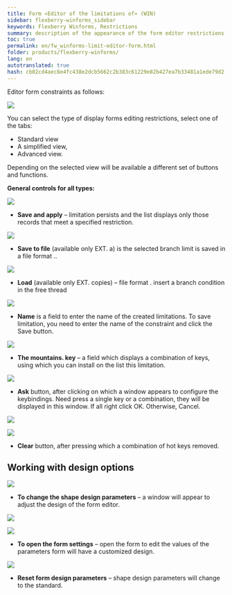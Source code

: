 ```yaml
--- 
title: Form «Editor of the limitations of» (WIN) 
sidebar: flexberry-winforms_sidebar 
keywords: Flexberry Winforms, Restrictions 
summary: description of the appearance of the form editor restrictions from the user's point of view 
toc: true 
permalink: en/fw_winforms-limit-editor-form.html 
folder: products/flexberry-winforms/ 
lang: en 
autotranslated: true 
hash: cb02cd4aec8e4fc438e2dcb5662c2b383c61229e82b427ea7b33481a1ede79d2 
--- 
```


Editor form constraints as follows: 

![](/images/pages/products/flexberry-winforms/subsystems/limits/limit-editor-form/1.png) 

You can select the type of display forms editing restrictions, select one of the tabs: 
* Standard view 
* A simplified view, 
* Advanced view. 

Depending on the selected view will be available a different set of buttons and functions. 

__General controls for all types:__ 

![](/images/pages/products/flexberry-winforms/subsystems/limits/limit-editor-form/2.png) 

- __Save and apply__ – limitation persists 
and the list displays only those records that meet a specified 
restriction. 

![](/images/pages/products/flexberry-winforms/subsystems/limits/limit-editor-form/3.png) 

- __Save to file__ (available 
only EXT. a) is the selected branch limit is saved in a file 
format .. 


![](/images/pages/products/flexberry-winforms/subsystems/limits/limit-editor-form/4.png) 

- __Load__ (available 
only EXT. copies) – file format . insert a branch condition in the free thread 


![](/images/pages/products/flexberry-winforms/subsystems/limits/limit-editor-form/5.png) 

- __Name__ is a field to enter the name of the created 
limitations. To save limitation, you need to enter the name of the constraint 
and click the Save button. 


![](/images/pages/products/flexberry-winforms/subsystems/limits/limit-editor-form/6.png) 

- __The mountains. key__ – a field which displays a combination of 
keys, using which you can install on the list this limitation. 


![](/images/pages/products/flexberry-winforms/subsystems/limits/limit-editor-form/7.png) 

- __Ask__ button, after 
clicking on which a window appears to configure the keybindings. Need 
press a single key or a combination, they will be displayed in this window. If all 
right click OK. Otherwise, Cancel. 


![](/images/pages/products/flexberry-winforms/subsystems/limits/limit-editor-form/8.png) 


![](/images/pages/products/flexberry-winforms/subsystems/limits/limit-editor-form/9.png) 

- __Clear__ button, after pressing which a combination of 
hot keys removed. 


## Working with design options 

![](/images/pages/products/flexberry-winforms/subsystems/limits/limit-editor-form/37.png) 

- __To change the shape design parameters__ – a window will appear to adjust the design of the form editor. 

![](/images/pages/products/flexberry-winforms/subsystems/limits/limit-editor-form/15.png) 


![](/images/pages/products/flexberry-winforms/subsystems/limits/limit-editor-form/38.png) 
- __To open the form settings__ – open the form to edit the values of the parameters form 
will have a customized design. 


![](/images/pages/products/flexberry-winforms/subsystems/limits/limit-editor-form/39.png) 
- __Reset form design parameters__ – shape design parameters will change to the standard. 



